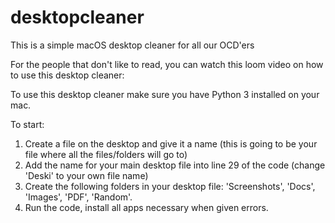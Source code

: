 # desktopcleaner
This is a simple macOS desktop cleaner for all our OCD'ers

For the people that don't like to read, you can watch this loom video on how to use this desktop cleaner:

To use this desktop cleaner make sure you have Python 3 installed on your mac.

To start:

1. Create a file on the desktop and give it a name (this is going to be your file where all the files/folders will go to)
2. Add the name for your main desktop file into line 29 of the code (change 'Deski' to your own file name)
3. Create the following folders in your desktop file: 'Screenshots', 'Docs', 'Images', 'PDF', 'Random'.
4. Run the code, install all apps necessary when given errors.


